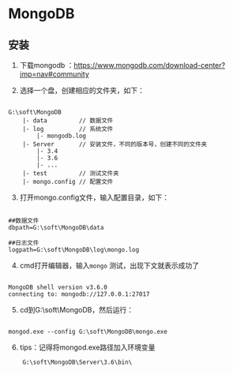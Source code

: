 # MongoDB


## 安装

1. 下载mongodb ：https://www.mongodb.com/download-center?jmp=nav#community 

2. 选择一个盘，创建相应的文件夹，如下：

```

G:\soft\MongoDB
    |- data         // 数据文件
    |- log          // 系统文件
        |- mongodb.log
    |- Server       // 安装文件，不同的版本号，创建不同的文件夹
        |- 3.4
        |- 3.6
        |- ...
    |- test         // 测试文件夹
    |- mongo.config // 配置文件

```

3. 打开mongo.config文件，输入配置目录，如下：

```

##数据文件
dbpath=G:\soft\MongoDB\data

##日志文件
logpath=G:\soft\MongoDB\log\mongo.log

```

4. cmd打开编辑器，输入``mongo`` 测试，出现下文就表示成功了

```

MongoDB shell version v3.6.0
connecting to: mongodb://127.0.0.1:27017

```


5. cd到G:\soft\MongoDB，然后运行：

```

mongod.exe --config G:\soft\MongoDB\mongo.exe

```

6. tips：记得将mongod.exe路径加入环境变量

```
    G:\soft\MongoDB\Server\3.6\bin\
```